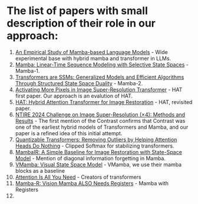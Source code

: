 # The list of papers with small description of their role in our approach:

1. [An Empirical Study of Mamba-based Language Models](https://arxiv.org/abs/2406.07887) - Wide experimental base with hybrid mamba and transformer in LLMs.
1. [Mamba: Linear-Time Sequence Modeling with Selective State Spaces](https://arxiv.org/abs/2312.00752) - Mamba-1.
1. [Transformers are SSMs: Generalized Models and Efficient Algorithms Through Structured State Space Duality](https://arxiv.org/abs/2405.21060) - Mamba-2.
1. [Activating More Pixels in Image Super-Resolution Transformer](https://arxiv.org/abs/2205.04437) - HAT first paper. Our approach is an evalution of HAT.
1. [HAT: Hybrid Attention Transformer for Image Restoration](https://arxiv.org/abs/2309.05239) - HAT, revisited paper.
1. [NTIRE 2024 Challenge on Image Super-Resolution (×4): Methods and Results](https://arxiv.org/abs/2404.09790) - The first mention of the Contrast confirms that Contrast was one of the earliest hybrid models of Transformers and Mamba, and our paper is a refined idea of this initial attempt.
2. [Quantizable Transformers: Removing Outliers by Helping Attention Heads Do Nothing](https://arxiv.org/abs/2306.12929) - Clipped Softmax for stabilizing transformers.
3. [MambaIR: A Simple Baseline for Image Restoration with State-Space Model](https://arxiv.org/abs/2402.15648) - Mention of diagonal information forgetting in Mamba.
4. [VMamba: Visual State Space Model](https://arxiv.org/abs/2401.10166) - VMamba, we use their mamba blocks as a baseline
5. [Attention Is All You Need](https://arxiv.org/abs/1706.03762) - Creators of transformers
6. [Mamba-R: Vision Mamba ALSO Needs Registers](https://arxiv.org/abs/2405.14858) - Mamba with Registers
7. 

